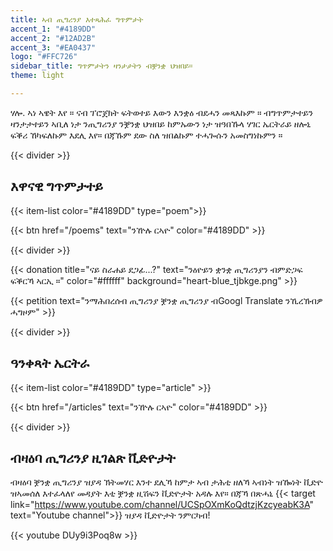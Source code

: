 ```yaml
---
title: ኣብ ጢግሪንያ እተጻሕፈ ግጥምታት
accent_1: "#4189DD"
accent_2: "#12AD2B"
accent_3: "#EA0437"
logo: "#FFC726"
sidebar_title: ግጥምታትን ዛንታታትን ብቛንቋ ህዝበይ።
theme: light

---
```

ሃሎ. ኣነ ኣዌት እየ ። ናብ ፕሮጀክት ፍትወተይ እውን እንቋዕ ብደሓን መጻእኩም ። ብግጥምታተይን
ዛንታታተይን ኣቢለ ነታ ንጢግሪንያ ንቛንቋ ህዝበይ ከምኡውን ነታ ዝዓበኹላ ሃገር ኤርትራይ ዘሎኒ ፍቕሪ
ኸካፍለኩም እደሊ እየ። በጃኹም ደው ስለ ዝበልኩም ተሓጐሱን አመስግነኩምን ።

{{< divider >}}

## እዋናዊ ግጥምታተይ

{{< item-list color="#4189DD" type="poem">}}

{{< btn href="/poems" text="ንዅሉ ርኣዮ" color="#4189DD" >}}

{{< divider >}}

{{< donation  title="ናይ ስራሐይ ደጋፊ...?" text="ንዕዮይን ቋንቋ ጢግሪንያን ብምድጋፍ ፍቕርኻ ኣርኢ ።" color="#ffffff" background="heart-blue_tjbkge.png" >}}

{{< petition text="ንማሕበረሰብ ጢግሪንያ ቛንቋ ጢግሪንያ ብGoogl Translate ንኺረኽብዎ ሓግዞም" >}}

{{< divider >}}

## ዓንቀጻት ኤርትራ

{{< item-list color="#4189DD" type="article" >}}

{{< btn href="/articles" text="ንዅሉ ርኣዮ" color="#4189DD" >}}

{{< divider >}}

## ብዛዕባ ጢግሪንያ ዚገልጽ ቪድዮታት

ብዛዕባ ቛንቋ ጢግሪንያ ዝያዳ ኽትመሃር እንተ ደሊኻ ከምታ ኣብ ታሕቲ ዘለኻ ኣብነት ዝዀነት ቪድዮ ዝኣመሰለ እተፈላለየ መዳያት እቲ ቛንቋ ዚሽፍን ቪድዮታት አዳሉ እየ። በጃኻ በጽሓኒ {{< target link="https://www.youtube.com/channel/UCSpOXmKoQdtzjKzcyeabK3A" text="Youtube channel">}} ዝያዳ ቪድዮታት ንምርካብ!

{{< youtube DUy9i3Poq8w >}}
